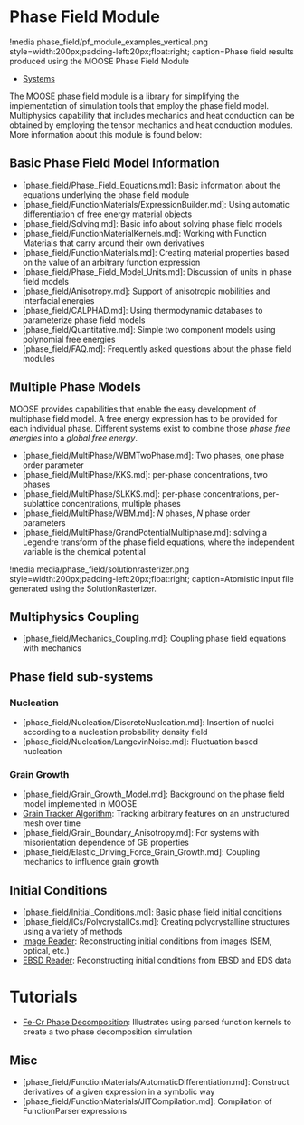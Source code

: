 # Phase Field Module

!media phase_field/pf_module_examples_vertical.png style=width:200px;padding-left:20px;float:right;
       caption=Phase field results produced using the MOOSE Phase Field Module

- [Systems](phase_field/systems.md)

The MOOSE phase field module is a library for simplifying the implementation of simulation tools that
employ the phase field model. Multiphysics capability that includes mechanics and heat conduction can
be obtained by employing the tensor mechanics and heat conduction modules. More information about
this module is found below:

## Basic Phase Field Model Information

- [phase_field/Phase_Field_Equations.md]: Basic information about the equations underlying the phase field module
- [phase_field/FunctionMaterials/ExpressionBuilder.md]: Using automatic differentiation of free energy material objects
- [phase_field/Solving.md]: Basic info about solving phase field models
- [phase_field/FunctionMaterialKernels.md]: Working with Function Materials that carry around their own derivatives
- [phase_field/FunctionMaterials.md]: Creating material properties based on the value of an arbitrary function expression
- [phase_field/Phase_Field_Model_Units.md]: Discussion of units in phase field models
- [phase_field/Anisotropy.md]: Support of anisotropic mobilities and interfacial energies
- [phase_field/CALPHAD.md]: Using thermodynamic databases to parameterize phase field models
- [phase_field/Quantitative.md]: Simple two component models using polynomial free energies
- [phase_field/FAQ.md]: Frequently asked questions about the phase field modules

## Multiple Phase Models

MOOSE provides capabilities that enable the easy development of multiphase field model. A free energy expression has to be provided for each individual phase. Different systems exist to combine those _phase free energies_ into a _global free energy_.

- [phase_field/MultiPhase/WBMTwoPhase.md]: Two phases, one phase order parameter
- [phase_field/MultiPhase/KKS.md]: per-phase concentrations, two phases
- [phase_field/MultiPhase/SLKKS.md]: per-phase concentrations, per-sublattice concentrations, multiple phases
- [phase_field/MultiPhase/WBM.md]: $N$ phases, $N$ phase order parameters
- [phase_field/MultiPhase/GrandPotentialMultiphase.md]: solving a Legendre transform of the phase field equations, where the independent variable is the chemical potential

!media media/phase_field/solutionrasterizer.png style=width:200px;padding-left:20px;float:right; caption=Atomistic input file generated using the SolutionRasterizer.

## Multiphysics Coupling

- [phase_field/Mechanics_Coupling.md]: Coupling phase field equations with mechanics

## Phase field sub-systems

### Nucleation

- [phase_field/Nucleation/DiscreteNucleation.md]: Insertion of nuclei according to a nucleation probability density field
- [phase_field/Nucleation/LangevinNoise.md]: Fluctuation based nucleation

### Grain Growth

- [phase_field/Grain_Growth_Model.md]: Background on the phase field model implemented in MOOSE
- [Grain Tracker Algorithm](/GrainTracker.md): Tracking arbitrary features on an unstructured mesh over time
- [phase_field/Grain_Boundary_Anisotropy.md]: For systems with misorientation dependence of GB properties
- [phase_field/Elastic_Driving_Force_Grain_Growth.md]: Coupling mechanics to influence grain growth

## Initial Conditions

- [phase_field/Initial_Conditions.md]: Basic phase field initial conditions
- [phase_field/ICs/PolycrystalICs.md]: Creating polycrystalline structures using a variety of methods
- [Image Reader](framework:/ImageFunction.md): Reconstructing initial conditions from images (SEM, optical, etc.)
- [EBSD Reader](phase_field/ICs/EBSD.md): Reconstructing initial conditions from EBSD and EDS data

# Tutorials

- [Fe-Cr Phase Decomposition](phase_field/Tutorial.md): Illustrates using parsed function kernels to create a two phase decomposition simulation

## Misc

- [phase_field/FunctionMaterials/AutomaticDifferentiation.md]: Construct derivatives of a given expression in a symbolic way
- [phase_field/FunctionMaterials/JITCompilation.md]: Compilation of FunctionParser expressions
